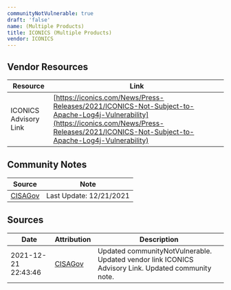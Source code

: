```yaml
---
communityNotVulnerable: true
draft: 'false'
name: (Multiple Products)
title: ICONICS (Multiple Products)
vendor: ICONICS
---
```


## Vendor Resources
| Resource | Link |
| --- | --- |
| ICONICS Advisory Link | [https://iconics.com/News/Press-Releases/2021/ICONICS-Not-Subject-to-Apache-Log4j-Vulnerability](https://iconics.com/News/Press-Releases/2021/ICONICS-Not-Subject-to-Apache-Log4j-Vulnerability) |


## Community Notes
| Source | Note |
| --- | --- |
| [CISAGov](https://raw.githubusercontent.com/cisagov/log4j-affected-db/develop/README.md) | Last Update: 12/21/2021 |

## Sources
| Date | Attribution | Description |
| --- | --- | --- |
| 2021-12-21 22:43:46 | [CISAGov](https://raw.githubusercontent.com/cisagov/log4j-affected-db/develop/README.md) | Updated communityNotVulnerable. Updated vendor link ICONICS Advisory Link. Updated community note.  |
